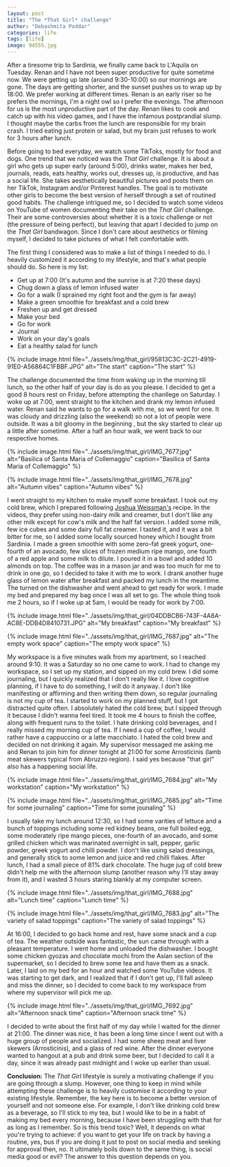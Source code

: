 ```yaml
---
layout: post
title: "The *That Girl* challenge"
author: "Debashmita Poddar"
categories: life
tags: [life]
image: 94555.jpg
---
```


After a tiresome trip to Sardinia, we finally came back to L'Aquila on Tuesday. Renan and I have not been super productive for quite sometime now. We were getting up late (around 9:30-10:00) so our mornings are gone. The days are getting shorter, and the sunset pushes us to wrap up by 18:00. We prefer working at different times. Renan is an early riser so he prefers the mornings, I'm a night owl so I prefer the evenings. The afternoon for us is the most unproductive part of the day. Renan likes to cook and catch up with his video games, and I have the infamous postprandial slump. I thought maybe the carbs from the lunch are responsible for my brain crash. I tried eating just protein or salad, but my brain just refuses to work for 3 hours after lunch. 

Before going to bed everyday, we watch some TikToks, mostly for food and dogs. One trend that we noticed was the *That Girl* challenge. It is about a girl who gets up super early (around 5:00), drinks water, makes her bed, journals, reads, eats healthy, works out, dresses up, is productive, and has a social life. She takes aesthetically beautiful pictures and posts them on her TikTok, Instagram and/or Pinterest handles. The goal is to motivate other girls to become the best version of herself through a set of routined good habits. The challenge intrigued me, so I decided to watch some videos on YouTube of women documenting their take on the *That Girl* challenge. Their are some controversies about whether it is a toxic challenge or not (the pressure of being perfect), but leaving that apart I decided to jump on the *That Girl* bandwagon. Since I don't care about aesthetics or filming myself, I decided to take pictures of what I felt comfortable with.

The first thing I considered was to make a list of things I needed to do. I heavily customized it according to my lifestyle, and that's what people should do. So here is my list:

* Get up at 7:00 (It's autumn and the sunrise is at 7:20 these days)
* Chug down a glass of lemon infused water
* Go for a walk (I sprained my right foot and the gym is far away)
* Make a green smoothie for breakfast and a cold brew
* Freshen up and get dressed
* Make your bed
* Go for work
* Journal
* Work on your day's goals
* Eat a healthy salad for lunch


{% include image.html file="../assets/img/that_girl/95813C3C-2C21-4919-91E0-A56864C1FBBF.JPG" alt="The start" caption="The start" %}


The challenge documented the time from waking up in the morning till lunch, so the other half of your day is do as you please. I decided to get a good 8 hours rest on Friday, before attempting the chanllege on Saturday. I woke up at 7:00, went straight to the kitchen and drank my lemon infused water. Renan said he wants to go for a walk with me, so we went for one. It was cloudy and drizzling (also the weekend) so not a lot of people were outside. It was a bit gloomy in the beginning , but the sky started to clear up a little after sometime. After a half an hour walk, we went back to our respective homes. 



{% include image.html file="../assets/img/that_girl/IMG_7677.jpg" alt="Basilica of Santa Maria of Collemaggio" caption="Basilica of Santa Maria of Collemaggio" %}



{% include image.html file="../assets/img/that_girl/IMG_7678.jpg" alt="Autumn vibes" caption="Autumn vibes" %}




I went straight to my kitchen to make myself some breakfast. I took out my cold brew, which I prepared following <a href="https://www.joshuaweissman.com/post/cold-brew">Joshua Weissman's</a> recipe. In the videos, they prefer using non-dairy milk and creamer, but I don't like any other milk except for cow's milk and the half fat version. I added some milk, few ice cubes and some dairy full fat creamer. I tasted it, and it was a bit bitter for me, so I added some locally sourced honey which I bought from Sardinia. I made a green smoothie with some zero-fat greek yogurt, one-fourth of an avocado, few slices of frozen medium ripe mango, one fourth of a red apple and some milk to dilute. I poured it in a bowl and added 10 almonds on top. The coffee was in a mason jar and was too much for me to drink in one go, so I decided to take it with me to work. I drank another huge glass of lemon water after breakfast and packed my lunch in the meantime. The turned on the dishwasher and went ahead to get ready for work. I made my bed and prepared my bag once I was all set to go. The whole thing took me 2 hours, so if I woke up at 5am, I would be ready for work by 7:00.


{% include image.html file="../assets/img/that_girl/04DDBCB6-743F-4A8A-AC8E-DDB4D8410731.JPG" alt="My breakfast" caption="My breakfast" %}


{% include image.html file="../assets/img/that_girl/IMG_7687.jpg" alt="The empty work space" caption="The empty work space" %}



My workspace is a five minutes walk from my apartment, so I reached around 9:10. It was a Saturday so no one came to work. I had to change my workspace, so I set up my station, and sipped on my cold brew. I did some journaling, but I quickly realized that I don't really like it. I love cognitive planning, if I have to do something, I will do it anyway. I don't like manifesting or affirming and then writing them down, so regular journaling is not my cup of tea. I started to work on my planned stuff, but I got distracted quite often. I absolutely hated the cold brew, but I sipped through it because I didn't wanna feel tired. It took me 4 hours to finish the coffee, along with frequent runs to the toilet. I hate drinking cold beverages, and I really missed my morning cup of tea. If I need a cup of coffee, I would rather have a cappuccino or a latte macchiato. I hated the cold brew and decided on not drinking it again. My supervisor messaged me asking me and Renan to join him for dinner tonight at 21:00 for some Arrosticinis (lamb meat skewers typical from Abruzzo region). I said yes because "that girl" also has a happening social life. 

{% include image.html file="../assets/img/that_girl/IMG_7684.jpg" alt="My workstation" caption="My workstation" %}

{% include image.html file="../assets/img/that_girl/IMG_7685.jpg" alt="Time for some journaling" caption="Time for some jounaling" %}




I usually take my lunch around 12:30, so I had some varities of lettuce and a bunch of toppings including some red kidney beans, one full boiled egg, some moderately ripe mango pieces, one-fourth of an avocado, and some grilled chicken which was marinated overnight in salt, pepper, garlic powder, greek yogurt and chilli powder. I don't like using salad dressings, and generally stick to some lemon and juice and red chilli flakes. After lunch, I had a small piece of 81% dark chocolate. The huge jug of cold brew didn't help me with the afternoon slump (another reason why I'll stay away from it), and I wasted 3 hours staring blankly at my computer screen. 


{% include image.html file="../assets/img/that_girl/IMG_7688.jpg" alt="Lunch time" caption="Lunch time" %}



{% include image.html file="../assets/img/that_girl/IMG_7683.jpg" alt="The variety of salad toppings" caption="The variety of salad toppings" %}



At 16:00, I decided to go back home and rest, have some snack and a cup of tea. The weather outside was fantastic, the sun came through with a pleasant temperature. I went home and unloaded the dishwasher. I bought some chicken gyozas and chocolate mochi from the Asian section of the supermarket, so I decided to brew some tea and have them as a snack. Later, I laid on my bed for an hour and watched some YouTube videos. It was starting to get dark, and I realized that if I don't get up, I'll fall asleep and miss the dinner, so I decided to come back to my workspace from where my supervisor will pick me up.



{% include image.html file="../assets/img/that_girl/IMG_7692.jpg" alt="Afternoon snack time" caption="Afternoon snack time" %}

I decided to write about the first half of my day while I waited for the dinner at 21:00. The dinner was nice, it has been a long time since I went out with a huge group of people and socialized. I had some sheep meat and liver skewers (Arrosticinis), and a glass of red wine. After the dinner everyone wanted to hangout at a pub and drink some beer, but I decided to call it a day, since it was already past midnight and I woke up earlier than usual. 


**Conclusion:** The *That Girl* lifestyle is surely a motivating challenge if you are going through a slump. However, one thing to keep in mind while attempting these challenge is to heavily customise it according to your existing lifestyle. Remember, the key here is to become a better version of yourself and not someone else. For example, I don't like drinking cold brew as a beverage, so I'll stick to my tea, but I would like to be in a habit of making my bed every morning, because I have been struggling with that for as long as I remember. So is this trend toxic? Well, it depends on what you're trying to achieve: if you want to get your life on track by having a routine, yes, bus if you are doing it just to post on social media and seeking for approval then, no. It ultimately boils down to the same thing, is social media good or evil? The answer to this question depends on you.
